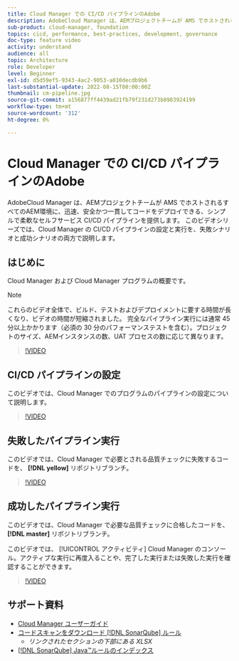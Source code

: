 ```yaml
---
title: Cloud Manager での CI/CD パイプラインのAdobe
description: AdobeCloud Manager は、AEMプロジェクトチームが AMS でホストされるすべてのAEM環境に、迅速、安全かつ一貫してコードをデプロイできる、シンプルで柔軟なセルフサービス CI/CD パイプラインを提供します。 このビデオシリーズでは、Cloud Manager の CI/CD パイプラインの設定と実行を、失敗シナリオと成功シナリオの両方で説明します。
sub-product: cloud-manager, foundation
topics: cicd, performance, best-practices, development, governance
doc-type: feature video
activity: understand
audience: all
topic: Architecture
role: Developer
level: Beginner
exl-id: d5d59ef5-9343-4ac2-9053-a010decdb9b6
last-substantial-update: 2022-08-15T00:00:00Z
thumbnail: cm-pipeline.jpg
source-git-commit: a156877ff4439ad21fb79f231d273b8983924199
workflow-type: tm+mt
source-wordcount: '312'
ht-degree: 0%

---
```


# Cloud Manager での CI/CD パイプラインのAdobe

AdobeCloud Manager は、AEMプロジェクトチームが AMS でホストされるすべてのAEM環境に、迅速、安全かつ一貫してコードをデプロイできる、シンプルで柔軟なセルフサービス CI/CD パイプラインを提供します。 このビデオシリーズでは、Cloud Manager の CI/CD パイプラインの設定と実行を、失敗シナリオと成功シナリオの両方で説明します。

## はじめに

Cloud Manager および Cloud Manager プログラムの概要です。

>[!NOTE]
>
>これらのビデオ全体で、ビルド、テストおよびデプロイメントに要する時間が長くなり、ビデオの時間が短縮されました。 完全なパイプライン実行には通常 45 分以上かかります（必須の 30 分のパフォーマンステストを含む）。プロジェクトのサイズ、AEMインスタンスの数、UAT プロセスの数に応じて異なります。

>[!VIDEO](https://video.tv.adobe.com/v/23082/?quality=12&learn=on)

## CI/CD パイプラインの設定

このビデオでは、Cloud Manager でのプログラムのパイプラインの設定について説明します。

>[!VIDEO](https://video.tv.adobe.com/v/23083/?quality=12&learn=on)

## 失敗したパイプライン実行

このビデオでは、Cloud Manager で必要とされる品質チェックに失敗するコードを、 **[!DNL yellow]** リポジトリブランチ。

>[!VIDEO](https://video.tv.adobe.com/v/23084/?quality=12&learn=on)

## 成功したパイプライン実行

このビデオでは、Cloud Manager で必要な品質チェックに合格したコードを、 **[!DNL master]** リポジトリブランチ。

このビデオでは、 [!UICONTROL アクティビティ] Cloud Manager のコンソール。アクティブな実行に再度入ることや、完了した実行または失敗した実行を確認することができます。

>[!VIDEO](https://video.tv.adobe.com/v/23085/?quality=12&learn=on)

## サポート資料

* [Cloud Manager ユーザーガイド](https://experienceleague.adobe.com/docs/experience-manager-cloud-manager/content/introduction.html)
* [コードスキャンをダウンロード [!DNL SonarQube] ルール](https://experienceleague.adobe.com/docs/experience-manager-cloud-manager/content/using/code-quality-testing.html)
   * *リンクされたセクションの下部にある XLSX*
* [[!DNL SonarQube] Java™ルールのインデックス](https://rules.sonarsource.com/java/)
